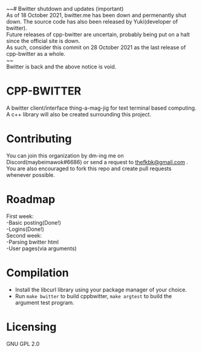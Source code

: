 ~~# Bwitter shutdown and updates (important)  
As of 18 October 2021, bwitter.me has been down and permenantly shut down. The source code has also been released by Yuki(developer of bwitter).  
Future releases of cpp-bwitter are uncertain, probably being put on a halt since the official site is down.  
As such, consider this commit on 28 October 2021 as the last release of cpp-bwitter as a whole.  
~~  
Bwitter is back and the above notice is void.  
# CPP-BWITTER  
A bwitter client/interface thing-a-mag-jig for text terminal based computing.  
A c++ library will also be created surrounding this project.  

# Contributing  
You can join this organization by dm-ing me on Discord(maybeimawok#6686) or send a request to thefkbk@gmail.com .  
You are also encouraged to fork this repo and create pull requests whenever possible.  

# Roadmap  
First week:  
  -Basic posting(Done!)  
  -Logins(Done!)  
 Second week:  
  -Parsing bwitter html  
  -User pages(via arguments)  
# Compilation  
- Install the libcurl library using your package manager of your choice.  
- Run `make bwitter` to build cppbwitter, `make argtest` to build the argument test program.  
  
# Licensing  
GNU GPL 2.0  
